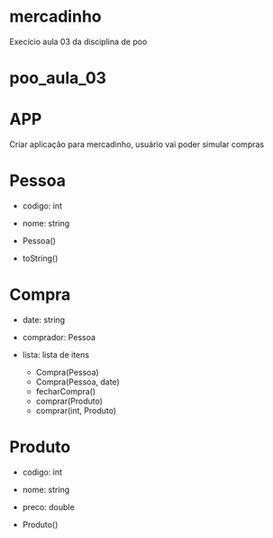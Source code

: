 # mercadinho
Execício aula 03 da disciplina de poo

# poo_aula_03

# APP

Criar aplicação para mercadinho, usuário vai poder simular compras 


# Pessoa
 - codigo: int
 - nome: string

  - Pessoa()
  - toString()

# Compra
 - date: string
 - comprador: Pessoa
 - lista: lista de itens

   - Compra(Pessoa)
   - Compra(Pessoa, date)
   - fecharCompra()
   - comprar(Produto)
   - comprar(int, Produto)

#  Produto
 - codigo: int
 - nome: string
 - preco: double

  - Produto()
